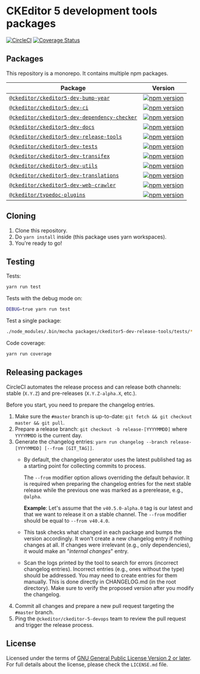 CKEditor 5 development tools packages
=====================================

[![CircleCI](https://circleci.com/gh/ckeditor/ckeditor5-dev.svg?style=shield)](https://app.circleci.com/pipelines/github/ckeditor/ckeditor5-dev?branch=master)
[![Coverage Status](https://coveralls.io/repos/github/ckeditor/ckeditor5-dev/badge.svg?branch=master)](https://coveralls.io/github/ckeditor/ckeditor5-dev?branch=master)

## Packages

This repository is a monorepo. It contains multiple npm packages.

| Package                                                                                    | Version                                                                                                                                                             |
|--------------------------------------------------------------------------------------------|---------------------------------------------------------------------------------------------------------------------------------------------------------------------|
| [`@ckeditor/ckeditor5-dev-bump-year`](/packages/ckeditor5-dev-bump-year)                   | [![npm version](https://badge.fury.io/js/%40ckeditor%2Fckeditor5-bump-year.svg)](https://www.npmjs.com/package/@ckeditor/ckeditor5-dev-bump-year)                   |
| [`@ckeditor/ckeditor5-dev-ci`](/packages/ckeditor5-dev-ci)                                 | [![npm version](https://badge.fury.io/js/%40ckeditor%2Fckeditor5-ci.svg)](https://www.npmjs.com/package/@ckeditor/ckeditor5-dev-ci)                                 |
| [`@ckeditor/ckeditor5-dev-dependency-checker`](/packages/ckeditor5-dev-dependency-checker) | [![npm version](https://badge.fury.io/js/%40ckeditor%2Fckeditor5-dependency-checker.svg)](https://www.npmjs.com/package/@ckeditor/ckeditor5-dev-dependency-checker) |
| [`@ckeditor/ckeditor5-dev-docs`](/packages/ckeditor5-dev-docs)                             | [![npm version](https://badge.fury.io/js/%40ckeditor%2Fckeditor5-dev-docs.svg)](https://www.npmjs.com/package/@ckeditor/ckeditor5-dev-docs)                         |
| [`@ckeditor/ckeditor5-dev-release-tools`](/packages/ckeditor5-dev-release-tools)           | [![npm version](https://badge.fury.io/js/%40ckeditor%2Fckeditor5-dev-release-tools.svg)](https://www.npmjs.com/package/@ckeditor/ckeditor5-dev-release-tools)       |
| [`@ckeditor/ckeditor5-dev-tests`](/packages/ckeditor5-dev-tests)                           | [![npm version](https://badge.fury.io/js/%40ckeditor%2Fckeditor5-dev-tests.svg)](https://www.npmjs.com/package/@ckeditor/ckeditor5-dev-tests)                       |
| [`@ckeditor/ckeditor5-dev-transifex`](/packages/ckeditor5-dev-transifex)                   | [![npm version](https://badge.fury.io/js/%40ckeditor%2Fckeditor5-dev-transifex.svg)](https://www.npmjs.com/package/@ckeditor/ckeditor5-dev-transifex)               |
| [`@ckeditor/ckeditor5-dev-utils`](/packages/ckeditor5-dev-utils)                           | [![npm version](https://badge.fury.io/js/%40ckeditor%2Fckeditor5-dev-utils.svg)](https://www.npmjs.com/package/@ckeditor/ckeditor5-dev-utils)                       |
| [`@ckeditor/ckeditor5-dev-translations`](/packages/ckeditor5-dev-translations)             | [![npm version](https://badge.fury.io/js/%40ckeditor%2Fckeditor5-dev-translations.svg)](https://www.npmjs.com/package/@ckeditor/ckeditor5-dev-translations)         |
| [`@ckeditor/ckeditor5-dev-web-crawler`](/packages/ckeditor5-dev-web-crawler)               | [![npm version](https://badge.fury.io/js/%40ckeditor%2Fckeditor5-dev-web-crawler.svg)](https://www.npmjs.com/package/@ckeditor/ckeditor5-dev-web-crawler)           |
| [`@ckeditor/typedoc-plugins`](/packages/typedoc-plugins)                                   | [![npm version](https://badge.fury.io/js/%40ckeditor%2Ftypedoc-plugins.svg)](https://www.npmjs.com/package/@ckeditor/typedoc-plugins)                                 |

## Cloning

1. Clone this repository.
2. Do `yarn install` inside (this package uses yarn workspaces).
3. You're ready to go!

## Testing

Tests:

```bash
yarn run test
```

Tests with the debug mode on:

```bash
DEBUG=true yarn run test
```

Test a single package:

```bash
./node_modules/.bin/mocha packages/ckeditor5-dev-release-tools/tests/* --recursive
```

Code coverage:

```bash
yarn run coverage
```

## Releasing packages

CircleCI automates the release process and can release both channels: stable (`X.Y.Z`) and pre-releases (`X.Y.Z-alpha.X`, etc.).

Before you start, you need to prepare the changelog entries.

1. Make sure the `#master` branch is up-to-date: `git fetch && git checkout master && git pull`.
1. Prepare a release branch: `git checkout -b release-[YYYYMMDD]` where `YYYYMMDD` is the current day.
1. Generate the changelog entries: `yarn run changelog --branch release-[YYYYMMDD] [--from [GIT_TAG]]`.
    * By default, the changelog generator uses the latest published tag as a starting point for collecting commits to process.

      The `--from` modifier option allows overriding the default behavior. It is required when preparing the changelog entries for the next stable release while the previous one was marked as a prerelease, e.g., `@alpha`.

      **Example**: Let's assume that the `v40.5.0-alpha.0` tag is our latest and that we want to release it on a stable channel. The `--from` modifier should be equal to `--from v40.4.0`.
    * This task checks what changed in each package and bumps the version accordingly. It won't create a new changelog entry if nothing changes at all. If changes were irrelevant (e.g., only dependencies), it would make an "_internal changes_" entry.
    * Scan the logs printed by the tool to search for errors (incorrect changelog entries). Incorrect entries (e.g., ones without the type) should be addressed. You may need to create entries for them manually. This is done directly in CHANGELOG.md (in the root directory). Make sure to verify the proposed version after you modify the changelog.
1. Commit all changes and prepare a new pull request targeting the `#master` branch.
1. Ping the `@ckeditor/ckeditor-5-devops` team to review the pull request and trigger the release process.

## License

Licensed under the terms of [GNU General Public License Version 2 or later](http://www.gnu.org/licenses/gpl.html). For full details about the license, please check the `LICENSE.md` file.
